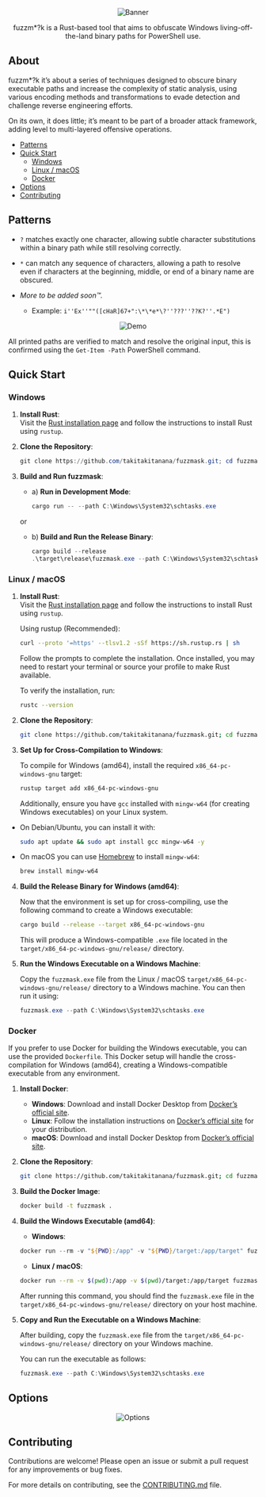<p align="center">
    <img src="docs/images/banner.png" alt="Banner">
</p>

<p align="center">
    fuzzm*?k is a Rust-based tool that aims to obfuscate Windows living-off-the-land binary paths for PowerShell use.
</p>

## About

fuzzm*?k it’s about a series of techniques designed to obscure binary executable paths and increase the complexity of static analysis, using various encoding methods and transformations to evade detection and challenge reverse engineering efforts.

On its own, it does little; it’s meant to be part of a broader attack framework, adding level to multi-layered offensive operations.

- [Patterns](#patterns)
- [Quick Start](#quick-start)
    - [Windows](#windows)
    - [Linux / macOS](#linux--macos)
    - [Docker](#docker)
- [Options](#options)
- [Contributing](#contributing)

## Patterns

- `?` matches exactly one character, allowing subtle character substitutions within a binary path while still resolving correctly.

- `*` can match any sequence of characters, allowing a path to resolve even if characters at the beginning, middle, or end of a binary name are obscured.

- _More to be added soon™._

    - Example: `i''Ex''""([cHaR]67+":\*\*e*\?''???''??K?''.*E")`

<p align="center">
    <img src="docs/images/demo.gif" alt="Demo">
</p>

All printed paths are verified to match and resolve the original input, this is confirmed using the `Get-Item -Path` PowerShell command.

## Quick Start

### Windows

1. **Install Rust**:  
    Visit the [Rust installation page](https://www.rust-lang.org/tools/install) and follow the instructions to install Rust using `rustup`.

2. **Clone the Repository**:
    ```powershell
    git clone https://github.com/takitakitanana/fuzzmask.git; cd fuzzmask
    ```

3. **Build and Run fuzzmask**:

    - a) **Run in Development Mode**:
        ```powershell
        cargo run -- --path C:\Windows\System32\schtasks.exe
        ```

    or

    - b) **Build and Run the Release Binary**:
        ```powershell
        cargo build --release
        .\target\release\fuzzmask.exe --path C:\Windows\System32\schtasks.exe
        ```

### Linux / macOS

1. **Install Rust**:  
    Visit the [Rust installation page](https://www.rust-lang.org/tools/install) and follow the instructions to install Rust using `rustup`.

    Using rustup (Recommended):

    ```bash
    curl --proto '=https' --tlsv1.2 -sSf https://sh.rustup.rs | sh
    ```

    Follow the prompts to complete the installation. Once installed, you may need to restart your terminal or source your profile to make Rust available.

    To verify the installation, run:

    ```bash
    rustc --version
    ```

2. **Clone the Repository**:
   
    ```bash
    git clone https://github.com/takitakitanana/fuzzmask.git; cd fuzzmask
    ```

3. **Set Up for Cross-Compilation to Windows**:
   
    To compile for Windows (amd64), install the required `x86_64-pc-windows-gnu` target:

    ```bash
    rustup target add x86_64-pc-windows-gnu
    ```

    Additionally, ensure you have `gcc` installed with `mingw-w64` (for creating Windows executables) on your Linux system.
   
- On Debian/Ubuntu, you can install it with:

    ```bash
    sudo apt update && sudo apt install gcc mingw-w64 -y
    ```

- On macOS you can use [Homebrew](https://brew.sh/) to install `mingw-w64`:
    ```bash
    brew install mingw-w64
    ```

4. **Build the Release Binary for Windows (amd64)**:

    Now that the environment is set up for cross-compiling, use the following command to create a Windows executable:

    ```bash
    cargo build --release --target x86_64-pc-windows-gnu
    ```

    This will produce a Windows-compatible `.exe` file located in the `target/x86_64-pc-windows-gnu/release/` directory.

5. **Run the Windows Executable on a Windows Machine**:

    Copy the `fuzzmask.exe` file from the Linux / macOS `target/x86_64-pc-windows-gnu/release/` directory to a Windows machine. You can then run it using:

    ```powershell
    fuzzmask.exe --path C:\Windows\System32\schtasks.exe
    ```

### Docker

If you prefer to use Docker for building the Windows executable, you can use the provided `Dockerfile`. This Docker setup will handle the cross-compilation for Windows (amd64), creating a Windows-compatible executable from any environment.

1. **Install Docker**:  
    - **Windows**: Download and install Docker Desktop from [Docker’s official site](https://www.docker.com/products/docker-desktop/).
    - **Linux**: Follow the installation instructions on [Docker’s official site](https://docs.docker.com/engine/install/) for your distribution.
    - **macOS**: Download and install Docker Desktop from [Docker’s official site](https://www.docker.com/products/docker-desktop/).

2. **Clone the Repository**:
   
    ```bash
    git clone https://github.com/takitakitanana/fuzzmask.git; cd fuzzmask
    ```

3. **Build the Docker Image**:

    ```bash
    docker build -t fuzzmask .
    ```

4. **Build the Windows Executable (amd64)**:

    - **Windows**:
    ```powershell
    docker run --rm -v "${PWD}:/app" -v "${PWD}/target:/app/target" fuzzmask
    ```

    - **Linux / macOS**:
    ```bash
    docker run --rm -v $(pwd):/app -v $(pwd)/target:/app/target fuzzmask
    ```

    After running this command, you should find the `fuzzmask.exe` file in the `target/x86_64-pc-windows-gnu/release/` directory on your host machine.

5. **Copy and Run the Executable on a Windows Machine**:

    After building, copy the `fuzzmask.exe` file from the `target/x86_64-pc-windows-gnu/release/` directory on your Windows machine.
    
    You can run the executable as follows:

    ```powershell
    fuzzmask.exe --path C:\Windows\System32\schtasks.exe
    ```

## Options

<p align="center">
    <img src="docs/images/options.gif" alt="Options">
</p>

## Contributing

Contributions are welcome! Please open an issue or submit a pull request for any improvements or bug fixes.

For more details on contributing, see the [CONTRIBUTING.md](CONTRIBUTING.md) file.
